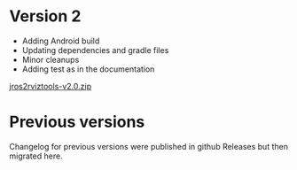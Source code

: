 # Version 2

- Adding Android build
- Updating dependencies and gradle files
- Minor cleanups
- Adding test as in the documentation

[jros2rviztools-v2.0.zip](https://github.com/pinorobotics/jros2rviztools/raw/main/jros2rviztools/release/jros2rviztools-v2.0.zip)

# Previous versions

Changelog for previous versions were published in github Releases but then migrated here.
